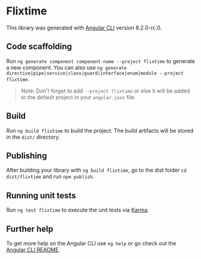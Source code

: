 # Flixtime

This library was generated with [Angular CLI](https://github.com/angular/angular-cli) version 8.2.0-rc.0.

## Code scaffolding

Run `ng generate component component-name --project flixtime` to generate a new component. You can also use `ng generate directive|pipe|service|class|guard|interface|enum|module --project flixtime`.
> Note: Don't forget to add `--project flixtime` or else it will be added to the default project in your `angular.json` file. 

## Build

Run `ng build flixtime` to build the project. The build artifacts will be stored in the `dist/` directory.

## Publishing

After building your library with `ng build flixtime`, go to the dist folder `cd dist/flixtime` and run `npm publish`.

## Running unit tests

Run `ng test flixtime` to execute the unit tests via [Karma](https://karma-runner.github.io).

## Further help

To get more help on the Angular CLI use `ng help` or go check out the [Angular CLI README](https://github.com/angular/angular-cli/blob/master/README.md).
